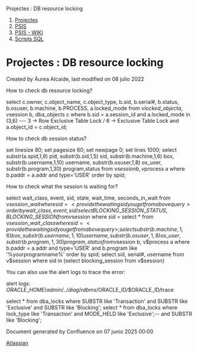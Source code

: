Projectes : DB resource locking  

1.  [Projectes](index.md)
2.  [PSIS](PSIS_24215797.md)
3.  [PSIS - WIKI](PSIS---WIKI_24215598.md)
4.  [Scripts SQL](Scripts-SQL_24215612.md)

Projectes : DB resource locking
===============================

Created by Áurea Alcaide, last modified on 08 julio 2022

How to check db resource locking?

select c.owner, c.object\_name, c.object\_type, b.sid,
b.serial#, b.status, b.osuser, b.machine, b.PROCESS, a.locked\_mode
from v$locked\_object a ,
v$session b,
dba\_objects c
where b.sid = a.session\_id
and a.locked\_mode in (3,6)  --- 3 -> Row Exclusive Table Lock / 6 -> Exclusive Table Lock
and a.object\_id = c.object\_id;

  

How to check db session status?

set linesize 80;
set pagesize 60;
set newpage 0;
set lines 1000;
select substr(a.spid,1,9) pid, substr(b.sid,1,5) sid, substr(b.machine,1,6) box, 
substr(b.username,1,10) username, substr(b.osuser,1,8) os\_user, 
substr(b.program,1,30) program,status
from v$session b, v$process a where b.paddr = a.addr 
and type='USER' order by spid;

  

How to check what the session is waiting for?

select wait\_class, event, sid, state, wait\_time, seconds\_in\_wait
from v$session\_wait
where sid=<provide the waiting sid you get from above query>
order by wait\_class, event, sid
/
select BLOCKING\_SESSION\_STATUS, BLOCKING\_SESSION
from v$session
where sid = <provide the waiting sid you get from above query>
select \* from v$session\_wait\_class where sid =
<provide the waiting sid you get from above query>;
select substr(b.machine,1,6) box, substr(b.username,1,10) username, 
substr(b.osuser,1,8) os\_user, substr(b.program,1,30) program,status
from v$session b, v$process a where b.paddr = a.addr and type='USER'
and b.program like '%yourprogramname%' order by spid;
select sid, serial#, username
from v$session where sid in
(select blocking\_session from v$session)

  

You can also use the alert logs to trace the error:

alert logs:  
$ORACLE\_HOME/admin/../diag/rdbms/$ORACLE\_ID/$ORACLE\_ID/trace

  

select \* from dba\_locks where SUBSTR like 'Transaction' and SUBSTR like 'Exclusive' and SUBSTR like 'Blocking';
select \* from dba\_locks where lock\_type like 'Transaction' and MODE\_HELD like 'Exclusive';-- and SUBSTR like 'Blocking';

Document generated by Confluence on 07 junio 2025 00:00

[Atlassian](http://www.atlassian.com/)